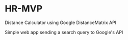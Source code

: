 # HR-MVP
Distance Calculator using Google DistanceMatrix API

Simple web app sending a search query to Google's API 
